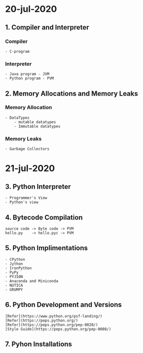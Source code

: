 # 20-jul-2020

## 1. Compiler and Interpreter

### Compiler
    - C-program

### Interpreter
    - Java program - JVM
    - Python program - PVM

## 2. Memory Allocations and Memory Leaks

### Memory Allocation
 
    - DataTypes
        - mutable datatypes
        - Immutable datatypes

### Memory Leaks
    - Garbage Collectors

# 21-jul-2020

## 3. Python Interpreter
    
    - Programmer's View
    - Python's view

## 4. Bytecode Compilation

    source code -> Byte code -> PVM
    hello.py    -> hello.pyc -> PVM

## 5. Python Implimentations

    - CPython
    - Jython
    - IronPython
    - PyPy
    - PYJION
    - Anaconda and Miniconda
    - NUTICA
    - GRUMPY

## 6. Python Development and Versions

    [Refer](https://www.python.org/psf-landing/)
    [Refer](https://peps.python.org/)
    [Refer](https://peps.python.org/pep-0020/)
    [Style Guide](https://peps.python.org/pep-0008/)


## 7. Pyhon Installations



